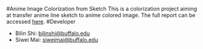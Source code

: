 #Anime Image Colorization from Sketch
This is a colorization project aiming at transfer anime line sketch to anime colored image. The full report can be 
accessed [here](https://drive.google.com/file/d/1kcARib9zAfk0t8HJ5M6p_iYWM0bQ37p2/view?usp=sharing).
#Developer
 * Bilin Shi: <bilinshi@buffalo.edu>
 * Siwei Mai: <siweimai@buffalo.edu>
